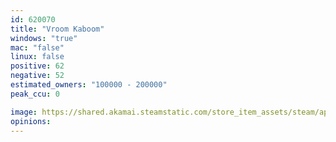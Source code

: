```yaml
---
id: 620070
title: "Vroom Kaboom"
windows: "true"
mac: "false"
linux: false
positive: 62
negative: 52
estimated_owners: "100000 - 200000"
peak_ccu: 0

image: https://shared.akamai.steamstatic.com/store_item_assets/steam/apps/620070/header.jpg?t=1535649865
opinions:
---
```

